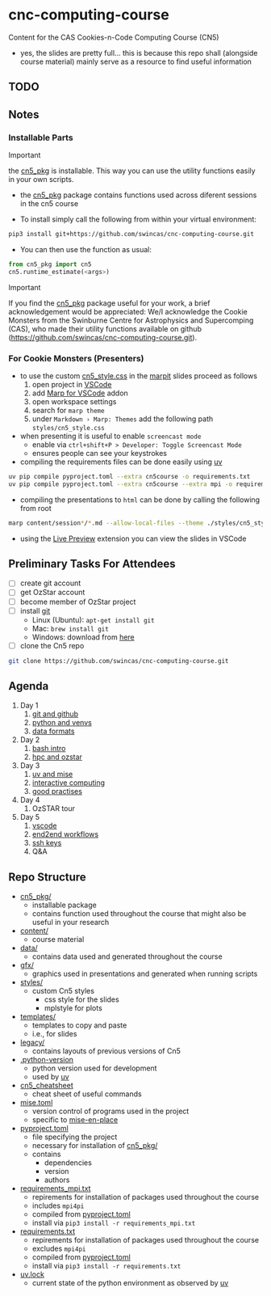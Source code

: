# cnc-computing-course
Content for the CAS Cookies-n-Code Computing Course (CN5)
* yes, the slides are pretty full... this is because this repo shall (alongside course material) mainly serve as a resource to find useful information

## TODO

## Notes

### Installable Parts

> [!IMPORTANT]
> the [cn5_pkg](./cn5_pkg/) is installable.
> This way you can use the utility functions easily in your own scripts.

* the [cn5_pkg](./cn5_pkg/) package contains functions used across diferent sessions in the cn5 course

* To install simply call the following from within your virtual environment:
```bash
pip3 install git+https://github.com/swincas/cnc-computing-course.git
```
* You can then use the function as usual:
```python
from cn5_pkg import cn5
cn5.runtime_estimate(<args>)
```

> [!IMPORTANT]
> If you find the [cn5_pkg](./cn5_pkg/) package useful for your work, a brief acknowledgement would be appreciated:
> We/I acknowledge the Cookie Monsters from the Swinburne Centre for Astrophysics and Supercomping (CAS), who made their utility functions available on github (https://github.com/swincas/cnc-computing-course.git).

### For Cookie Monsters (Presenters)
* to use the custom [cn5_style.css](./styles/cn5_style.css) in the [marpit](https://marpit.marp.app/) slides proceed as follows
    1. open project in [VSCode](https://code.visualstudio.com/)
    2. add [Marp for VSCode](https://marketplace.visualstudio.com/items?itemName=marp-team.marp-vscode) addon
    3. open workspace settings
    4. search for `marp theme`
    5. under `Markdown › Marp: Themes` add the following path `styles/cn5_style.css`
* when presenting it is useful to enable `screencast mode`
    * enable via `ctrl+shift+P > Developer: Toggle Screencast Mode`
    * ensures people can see your keystrokes
* compiling the requirements files can be done easily using [uv](https://docs.astral.sh/uv/)
```bash
uv pip compile pyproject.toml --extra cn5course -o requirements.txt                 #no mpi
uv pip compile pyproject.toml --extra cn5course --extra mpi -o requirements_mpi.txt #with mpi (for OzSTAR)
```
* compiling the presentations to `html` can be done by calling the following from root
```bash
marp content/session*/*.md --allow-local-files --theme ./styles/cn5_style.css
```
* using the [Live Preview](https://marketplace.visualstudio.com/items?itemName=ms-vscode.live-server) extension you can view the slides in VSCode

## Preliminary Tasks For Attendees
- [ ] create git account
- [ ] get OzStar account
- [ ] become member of OzStar project
- [ ] install [git](https://git-scm.com/)
    - Linux (Ubuntu): `apt-get install git`
    - Mac: `brew install git`
    - Windows: download from [here](https://git-scm.com/downloads/win)
- [ ] clone the Cn5 repo
```bash
git clone https://github.com/swincas/cnc-computing-course.git
```

## Agenda
1. Day 1
    1. [git and github](./content/session1_01_git_github/)
    1. [python and venvs](./content/session1_02_python/)
    1. [data formats](./content/session1_03_data_formats/)
1. Day 2
    1. [bash intro](./content/session2_01_bash/)
    1. [hpc and ozstar](./content/session2_02_hpc_ozstar/)
1. Day 3
    1. [uv and mise](./content/session3_01_uv_mise/)
    1. [interactive computing](./content/session3_02_interactive_computing/)
    1. [good practises](./content/session3_03_good_practises/)
1. Day 4
    1. OzSTAR tour
1. Day 5
    1. [vscode](./content/session4_01_vscode/)
    1. [end2end workflows](./content/session4_02_end2end_workflows/)
    1. [ssh keys](./content/session4_03_sshkeys/)
    1. Q&A

## Repo Structure
* [cn5_pkg/](./cn5_pkg/)
    * installable package
    * contains function used throughout the course that might also be useful in your research
* [content/](./content)
    * course material
* [data/](./data/)
    * contains data used and generated throughout the course
* [gfx/](./gfx/)
    * graphics used in presentations and generated when running scripts
* [styles/](./styles/)
    * custom Cn5 styles
        * css style for the slides
        * mplstyle for plots
* [templates/](./templates/)
    * templates to copy and paste
    * i.e., for slides
* [legacy/](./legacy/)
    * contains layouts of previous versions of Cn5
* [.python-version](./.python-version)
    * python version used for development
    * used by [uv](https://docs.astral.sh/uv/)
* [cn5_cheatsheet](./cn5_cheatsheet.pdf)
    * cheat sheet of useful commands
* [mise.toml](./mise.toml)
    * version control of programs used in the project
    * specific to [mise-en-place](https://mise.jdx.dev/)
* [pyproject.toml](./pyproject.toml)
    * file specifying the project
    * necessary for installation of [cn5_pkg/](./cn5_pkg/)
    * contains
        * dependencies
        * version
        * authors
* [requirements_mpi.txt](./requirements_mpi.txt)
    * repirements for installation of packages used throughout the course
    * includes `mpi4pi`
    * compiled from [pyproject.toml](./pyproject.toml)
    * install via `pip3 install -r requirements_mpi.txt`
* [requirements.txt](./requirements.txt)
    * repirements for installation of packages used throughout the course
    * excludes `mpi4pi`
    * compiled from [pyproject.toml](./pyproject.toml)
    * install via `pip3 install -r requirements.txt`
* [uv.lock](./uv.lock)
    * current state of the python environment as observed by [uv](https://docs.astral.sh/uv/)